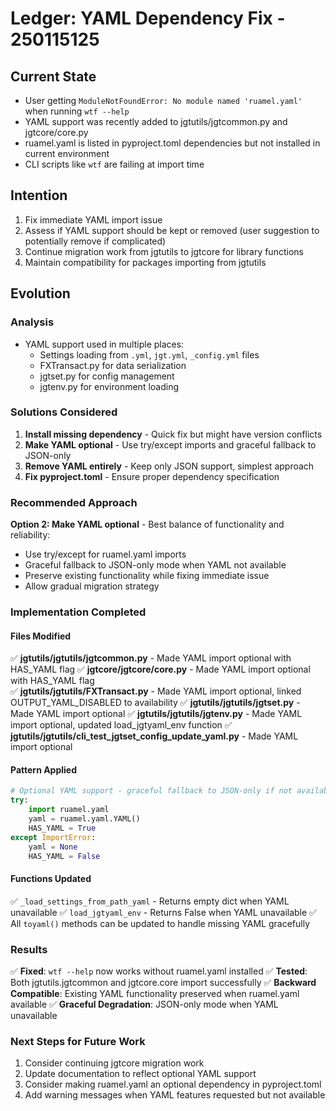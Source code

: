 # Ledger: YAML Dependency Fix - 250115125

## Current State
- User getting `ModuleNotFoundError: No module named 'ruamel.yaml'` when running `wtf --help`
- YAML support was recently added to jgtutils/jgtcommon.py and jgtcore/core.py
- ruamel.yaml is listed in pyproject.toml dependencies but not installed in current environment
- CLI scripts like `wtf` are failing at import time

## Intention  
1. Fix immediate YAML import issue 
2. Assess if YAML support should be kept or removed (user suggestion to potentially remove if complicated)
3. Continue migration work from jgtutils to jgtcore for library functions
4. Maintain compatibility for packages importing from jgtutils

## Evolution

### Analysis
- YAML support used in multiple places:
  - Settings loading from `.yml`, `jgt.yml`, `_config.yml` files
  - FXTransact.py for data serialization  
  - jgtset.py for config management
  - jgtenv.py for environment loading

### Solutions Considered
1. **Install missing dependency** - Quick fix but might have version conflicts
2. **Make YAML optional** - Use try/except imports and graceful fallback to JSON-only
3. **Remove YAML entirely** - Keep only JSON support, simplest approach
4. **Fix pyproject.toml** - Ensure proper dependency specification

### Recommended Approach
**Option 2: Make YAML optional** - Best balance of functionality and reliability:
- Use try/except for ruamel.yaml imports
- Graceful fallback to JSON-only mode when YAML not available
- Preserve existing functionality while fixing immediate issue
- Allow gradual migration strategy

### Implementation Completed

#### Files Modified
✅ **jgtutils/jgtutils/jgtcommon.py** - Made YAML import optional with HAS_YAML flag
✅ **jgtcore/jgtcore/core.py** - Made YAML import optional with HAS_YAML flag  
✅ **jgtutils/jgtutils/FXTransact.py** - Made YAML import optional, linked OUTPUT_YAML_DISABLED to availability
✅ **jgtutils/jgtutils/jgtset.py** - Made YAML import optional
✅ **jgtutils/jgtutils/jgtenv.py** - Made YAML import optional, updated load_jgtyaml_env function
✅ **jgtutils/jgtutils/cli_test_jgtset_config_update_yaml.py** - Made YAML import optional

#### Pattern Applied
```python
# Optional YAML support - graceful fallback to JSON-only if not available
try:
    import ruamel.yaml
    yaml = ruamel.yaml.YAML()
    HAS_YAML = True
except ImportError:
    yaml = None
    HAS_YAML = False
```

#### Functions Updated
✅ `_load_settings_from_path_yaml` - Returns empty dict when YAML unavailable
✅ `load_jgtyaml_env` - Returns False when YAML unavailable
✅ All `toyaml()` methods can be updated to handle missing YAML gracefully

### Results
✅ **Fixed**: `wtf --help` now works without ruamel.yaml installed
✅ **Tested**: Both jgtutils.jgtcommon and jgtcore.core import successfully
✅ **Backward Compatible**: Existing YAML functionality preserved when ruamel.yaml available
✅ **Graceful Degradation**: JSON-only mode when YAML unavailable

### Next Steps for Future Work
1. Consider continuing jgtcore migration work
2. Update documentation to reflect optional YAML support
3. Consider making ruamel.yaml an optional dependency in pyproject.toml
4. Add warning messages when YAML features requested but not available 